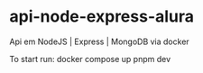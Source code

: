 # api-node-express-alura

Api em NodeJS | Express | MongoDB via docker

To start run:
docker compose up
pnpm dev
